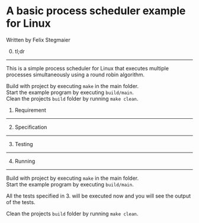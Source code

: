 A basic process scheduler example for Linux
===========================================
Written by Felix Stegmaier

0. tl;dr
--------
This is a simple process scheduler for Linux
that executes multiple processes simultaneously
using a round robin algorithm.

Build with project by executing `make` in the main folder.  
Start the example program by executing `build/main`.  
Clean the projects `build` folder by running `make clean`.

1. Requirement
--------------


2. Specification
----------------


3. Testing
----------


4. Running
----------
Build with project by executing `make` in the main folder.  
Start the example program by executing `build/main`.  

All the tests specified in 3. will be executed now and you will see the output of the tests.

Clean the projects `build` folder by running `make clean`.
